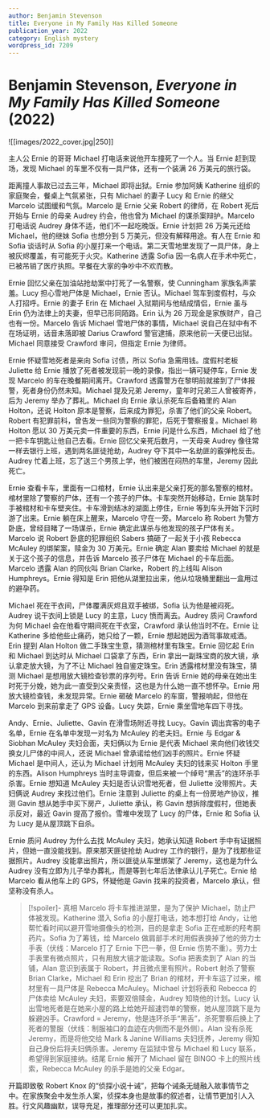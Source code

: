 ```yaml
---
author: Benjamin Stevenson
title: Everyone in My Family Has Killed Someone
publication_year: 2022
category: English mystery
wordpress_id: 7209
---
```


# Benjamin Stevenson, <i>Everyone in My Family Has Killed Someone</i> (2022)

![[images/2022_cover.jpg|250]]

主人公 Ernie 的哥哥 Michael 打电话来说他开车撞死了一个人。当 Ernie 赶到现场，发现 Michael 的车里不仅有一具尸体，还有一个装满 26 万美元的旅行袋。

距离撞人事故已过去三年，Michael 即将出狱。Ernie 参加阿姨 Katherine 组织的家庭聚会，餐桌上气氛紧张，只有 Michael 的妻子 Lucy 和 Ernie 的继父 Marcelo 试图缓和气氛。Marcelo 是 Ernie 父亲 Robert 的律师，在 Robert 死后开始与 Ernie 的母亲 Audrey 约会，他也曾为 Michael 的谋杀案辩护。Marcelo 打电话说 Audrey 身体不适，他们不一起吃晚饭。Ernie 计划把 26 万美元还给 Michael，他的继妹 Sofia 也想分到 5 万美元，但没有解释用途。有人在 Ernie 和 Sofia 谈话时从 Sofia 的小屋打来一个电话。第二天雪地里发现了一具尸体，身上被灰烬覆盖，有可能死于火灾。Katherine 透露 Sofia 因一名病人在手术中死亡，已被吊销了医疗执照。早餐在大家的争吵中不欢而散。

Ernie 回忆父亲在加油站抢劫案中打死了一名警察，使 Cunningham 家族名声蒙羞。Lucy 担心雪地尸体是 Michael，Ernie 否认。Michael 驾车到度假村，与众人打招呼。Ernie 的妻子 Erin 在 Michael 入狱期间与他结成情侣，Ernie 虽与 Erin 仍为法律上的夫妻，但早已形同陌路。Erin 认为 26 万现金是家族财产，自己也有一份。Marcelo 告诉 Michael 雪地尸体的事情，Michael 说自己在狱中有不在场证明，话音未落即被 Darius Crawford 警官逮捕，原来他前一天便已出狱。Michael 同意接受 Crawford 审问，但指定 Ernie 为律师。

Ernie 怀疑雪地死者是来向 Sofia 讨债，所以 Sofia 急需用钱。度假村老板 Juliette 给 Ernie 播放了死者被发现前一晚的录像，指出一辆可疑停车，Ernie 发现 Marcelo 的车在晚餐期间离开。Crawford 透露警方在黎明前就接到了尸体报警，死者身份仍然未知。Michael 提及兄弟 Jeremy，童年时兄弟三人曾被寄养，后为 Jeremy 举办了葬礼。Michael 向 Ernie 承认杀死车后备箱里的 Alan Holton，还说 Holton 原本是警察，后来成为罪犯，杀害了他们的父亲 Robert。Robert 有犯罪前科，曾告发一些同为警察的罪犯，后死于警察报复。Michael 称 Holton 愿以 30 万美元卖一件重要的东西，Ernie 问是什么东西，Michael 给了他一把卡车钥匙让他自己去看。Ernie 回忆父亲死后数月，一天母亲 Audrey 像往常一样去银行上班，遇到两名匪徒抢劫，Audrey 夺下其中一名劫匪的霰弹枪反击。Audrey 忙着上班，忘了送三个男孩上学，他们被困在闷热的车里，Jeremy 因此死亡。

Ernie 查看卡车，里面有一口棺材，Ernie 认出来是父亲打死的那名警察的棺材。棺材里除了警察的尸体，还有一个孩子的尸体。卡车突然开始移动，Ernie 跳车时手被棺材和卡车壁夹住。卡车滑到结冰的湖面上停住，Ernie 等到车头开始下沉时游了出来。Ernie 躺在床上醒来，Marcelo 守在一旁。Marcelo 称 Robert 为警方卧底，曾经目睹了一场谋杀，Ernie 确定此谋杀与他发现的孩子尸体有关。Marcelo 说 Robert 卧底的犯罪组织 Sabers 搞砸了一起关于小孩 Rebecca McAuley 的绑架案，赎金为 30 万美元。Ernie 确定 Alan 要卖给 Michael 的就是关于这个孩子的信息，并告诉 Marcelo 孩子尸体在 Michael 的卡车后面。Marcelo 透露 Alan 的同伙叫 Brian Clarke，Robert 的上线叫 Alison Humphreys。Ernie 得知是 Erin 把他从湖里拉出来，他从垃圾桶里翻出一盒用过的避孕药。

Michael 死在干衣间，尸体覆满灰烬且双手被绑，Sofia 认为他是被闷死。Audrey 说干衣间上锁是 Lucy 的主意，Lucy 愤而离去。Audrey 质问 Crawford 为何 Michael 会在他看守期间死在干衣室，Crawford 承认他当时不在。Ernie 让 Katherine 多给他些止痛药，她只给了一颗，Ernie 想起她因为酒驾事故戒酒。Erin 提到 Alan Holton 做二手珠宝生意，猜测棺材里有珠宝。Ernie 回忆起 Erin 和 Michael 到达时从 Michael 口袋拿了东西，Erin 拿出一副珠宝商的放大镜，承认拿走放大镜，为了不让 Michael 独自鉴定珠宝。Erin 透露棺材里没有珠宝，猜测 Michael 是想用放大镜检查钞票的序列号。Erin 告诉 Ernie 她的母亲在她出生时死于分娩，她为此一直受到父亲责怪，这也是为什么她一直不想怀孕。Ernie 用放大镜检查钱，未发现异常。Ernie 砸破 Marcelo 的车窗，警报响起，但他在 Marcelo 到来前拿走了 GPS 设备。Lucy 失踪，Ernie 乘坐雪地车四下寻找。

Andy、Ernie、Juliette、Gavin 在滑雪场附近寻找 Lucy。Gavin 调出宾客的电子名单，Ernie 在名单中发现一对名为 McAuley 的老夫妇。Ernie 与 Edgar & Siobhan McAuley 夫妇会面，夫妇俩以为 Ernie 是代表 Michael 来向他们收钱交换女儿尸体的中间人，还说 Michael 曾承诺给他们凶手的照片。Ernie 怀疑 Michael 是中间人，还认为 Michael 计划用 McAuley 夫妇的钱来买 Holton 手里的东西。Alison Humphreys 当时主导调查，但后来被一个绰号“黑舌”的连环杀手杀害。Ernie 想知道 McAuley 夫妇是否认识雪地死者，但 Juliette 没带照片。夫妇俩说 Audrey 来找过他们。Ernie 注意到 Juliette 的桌上有一份房地产协议，推测 Gavin 想从她手中买下房产，Juliette 承认，称 Gavin 想拆除度假村，但她表示反对，最近 Gavin 提高了报价。雪堆中发现了 Lucy 的尸体，Ernie 和 Sofia 认为 Lucy 是从屋顶跳下自杀。

Ernie 质问 Audrey 为什么去找 McAuley 夫妇，她承认知道 Robert 手中有证据照片，但她一直没能找到。原来那天匪徒抢劫 Audrey 工作的银行，是为了找那些证据照片。Audrey 没能拿出照片，所以匪徒从车里绑架了 Jeremy，这也是为什么 Audrey 没有立即为儿子举办葬礼，而是等到七年后法律承认儿子死亡。Ernie 给 Marcelo 看从他车上的 GPS，怀疑他是 Gavin 找来的投资者，Marcelo 承认，但坚称没有杀人。

> [!spoiler]- 真相
> Marcelo 将卡车推进湖里，是为了保护 Michael，防止尸体被发现。Katherine 潜入 Sofia 的小屋打电话，她本想打给 Andy，让他帮忙看时间以避开雪地摄像头的检测，目的是拿走 Sofia 正在戒断的羟考酮药片。Sofia 为了筹钱，给 Marcelo 做肩部手术时用假表换掉了他的劳力士手表（伏线：Marcelo 打了 Ernie 下巴一拳，但 Ernie 伤势不重）。劳力士手表里有微点照片，只有用放大镜才能读取。Sofia 把表卖到了 Alan 的当铺，Alan 意识到表属于 Robert，并且微点里有照片。Robert 射杀了警察 Brian Clarke，Michael 和 Erin 挖出了 Brian 的棺材，开卡车运了过来，棺材里有一具尸体是 Rebecca McAuley。Michael 计划将表和 Rebecca 的尸体卖给 McAuley 夫妇，索要双倍赎金，Audrey 知晓他的计划。Lucy 认出雪地死者是在她来小屋的路上给她开超速罚单的警察，她从屋顶跳下是为躲避凶手。Crawford = Jeremy，他是连环杀手“黑舌”，杀死警察后换上了死者的警服（伏线：制服袖口的血迹在内侧而不是外侧）。Alan 没有杀死 Jeremy，而是将他交给 Mark & Janine Williams 夫妇抚养，Jeremy 得知自己身份后将夫妇俩杀害。Jeremy 在监狱中曾与 Michael 和 Lucy 联系，希望得到家庭接纳。结尾 Ernie 解开了 Michael 留在 BINGO 卡上的照片线索，Rebecca McAuley 的杀手是她的父亲 Edgar。

开篇即致敬 Robert Knox 的“侦探小说十诫”，把每个诫条无缝融入故事情节之中。在家族聚会中发生杀人案，侦探本身也是故事的叙述者，让情节更加引人入胜。行文风趣幽默，误导充足，推理部分还可以更加扎实。